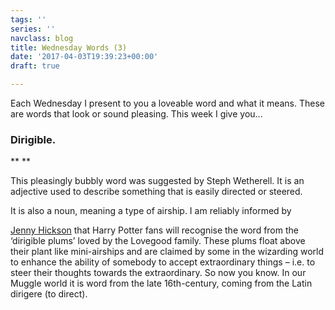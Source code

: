 ```yaml
---
tags: ''
series: ''
navclass: blog
title: Wednesday Words (3)
date: '2017-04-03T19:39:23+00:00'
draft: true

---
```



Each Wednesday I present to you a loveable word and what it means. These are words that look or sound pleasing. This week I give you...

### **Dirigible.**

**
**

This pleasingly bubbly word was suggested by Steph Wetherell. It is an adjective used to describe something that is easily directed or steered. <!--more-->

 It is also a noun, meaning a type of airship. I am reliably informed by

<a href="http://the-urban-cottage.blogspot.co.uk/">Jenny Hickson</a> that Harry Potter fans will recognise the word from the ‘dirigible plums’ loved by the Lovegood family. These plums float above their plant like mini-airships and are claimed by some in the wizarding world to enhance the ability of somebody to accept extraordinary things – i.e. to steer their thoughts towards the extraordinary. So now you know. In our Muggle world it is word from the late 16th-century, coming from the Latin dirigere (to direct).